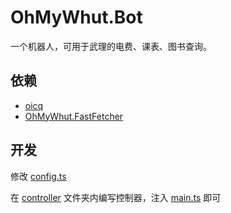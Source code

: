 # OhMyWhut.Bot

一个机器人，可用于武理的电费、课表、图书查询。

## 依赖

- [oicq](https://github.com/takayama-lily/oicq)
- [OhMyWhut.FastFetcher](https://github.com/saicem/OhMyWhut.FastFetcher)

## 开发

修改 [config.ts](src/config.ts)

在 [controller](src/controller) 文件夹内编写控制器，注入 [main.ts](src/main.ts) 即可

